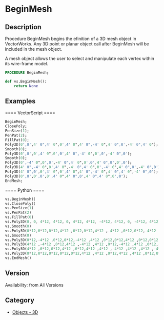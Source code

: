 # BeginMesh

## Description
Procedure BeginMesh begins the efinition of a 3D mesh object in VectorWorks. Any 3D point or planar object call after BeginMesh will be included in the mesh object. 

A mesh object allows the user to select and manipulate each vertex within its wire-frame model.

```pascal
PROCEDURE BeginMesh;
```

```python
def vs.BeginMesh():
    return None
```

## Examples
==== VectorScript ====
```pascal
BeginMesh;
ClosePoly;
PenSize(1);
PenPat(2);
FillPat(0);
Poly3D(0',0',4' 0",4' 0",0',4' 0",4' 0",-4' 0",4' 0",0',-4' 0",4' 0");
Smooth(0);
Poly3D(0',0',0',4' 0",0',0',4' 0",-4' 0",0',0',-4' 0",0');
Smooth(0);
Poly3D(0',-4' 0",0',0',-4' 0",4' 0",0',0',4' 0",0',0',0');
Poly3D(4' 0",-4' 0",0',4' 0",-4' 0",4' 0",0',-4' 0",4' 0",0',-4' 0",0');
Poly3D(4' 0",0',0',4' 0",0',4' 0",4' 0",-4' 0",4' 0",4' 0",-4' 0",0');
Poly3D(0',0',0',0',0',4' 0",4' 0",0',4' 0",4' 0",0',0');
EndMesh;
```
==== Python ====
```python
vs.BeginMesh()
vs.ClosePoly()
vs.PenSize(1)
vs.PenPat(2)
vs.FillPat(0)
vs.Poly3D(0, 0, 4*12, 4*12, 0, 4*12, 4*12, -4*12, 4*12, 0, -4*12, 4*12)
vs.Smooth(0)
vs.Poly3D(0*12,0*12,0*12,4*12 ,0*12,0*12,4*12 ,-4*12 ,0*12,0*12,-4*12 ,0*12)
vs.Smooth(0)
vs.Poly3D(0*12,-4*12 ,0*12,0*12,-4*12 ,4*12 ,0*12,0*12,4*12 ,0*12,0*12,0*12)
vs.Poly3D(4*12 ,-4*12 ,0*12,4*12 ,-4*12 ,4*12 ,0*12,-4*12 ,4*12 ,0*12,-4*12 ,0*12)
vs.Poly3D(4*12 ,0*12,0*12,4*12 ,0*12,4*12 ,4*12 ,-4*12 ,4*12 ,4*12 ,-4*12 ,0*12)
vs.Poly3D(0*12,0*12,0*12,0*12,0*12,4*12 ,4*12 ,0*12,4*12 ,4*12 ,0*12,0*12)
vs.EndMesh()
```

## Version
Availability: from All Versions

## Category
* [Objects - 3D](../Categories/Objects%20-%203D.md)
